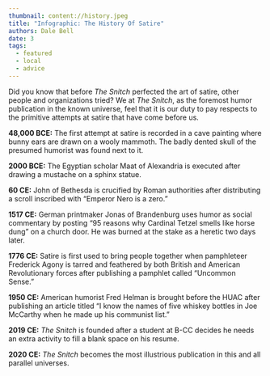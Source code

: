 ```yaml
---
thumbnail: content://history.jpeg
title: "Infographic: The History Of Satire"
authors: Dale Bell
date: 3
tags:
  - featured
  - local
  - advice
---
```


Did you know that before *The Snitch* perfected the art of satire, other people and organizations tried? We at *The Snitch*, as the foremost humor publication in the known universe, feel that it is our duty to pay respects to the primitive attempts at satire that have come before us. 

**48,000 BCE:** 
The first attempt at satire is recorded in a cave painting where bunny ears are drawn on a wooly mammoth. The badly dented skull of the presumed humorist was found next to it.

**2000 BCE:** 
The Egyptian scholar Maat of Alexandria is executed after drawing a mustache on a sphinx statue.

**60 CE:**
John of Bethesda is crucified by Roman authorities after distributing a scroll inscribed with “Emperor Nero is a zero.”

**1517 CE:**
German printmaker Jonas of Brandenburg uses humor as social commentary by posting “95 reasons why Cardinal Tetzel smells like horse dung” on a church door. He was burned at the stake as a heretic two days later.

**1776 CE:** 
Satire is first used to bring people together when pamphleteer Frederick Agony is tarred and feathered by both British and American Revolutionary forces after publishing a pamphlet called “Uncommon Sense.”

**1950 CE:**
American humorist Fred Helman is brought before the HUAC after publishing an article titled “I know the names of five whiskey bottles in Joe McCarthy when he made up his communist list.”

**2019 CE:**
*The Snitch* is founded after a student at B-CC decides he needs an extra activity to fill a blank space on his resume.

**2020 CE:**
*The Snitch* becomes the most illustrious publication in this and all parallel universes.


